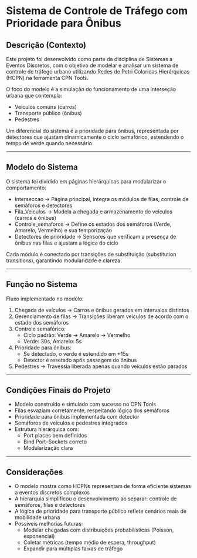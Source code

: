 # Sistema de Controle de Tráfego com Prioridade para Ônibus

## Descrição (Contexto)  
Este projeto foi desenvolvido como parte da disciplina de Sistemas a Eventos Discretos, com o objetivo de modelar e analisar um sistema de controle de tráfego urbano utilizando Redes de Petri Coloridas Hierárquicas (HCPN) na ferramenta CPN Tools.  

O foco do modelo é a simulação do funcionamento de uma interseção urbana que contempla:  
- Veículos comuns (carros)  
- Transporte público (ônibus)  
- Pedestres  

Um diferencial do sistema é a prioridade para ônibus, representada por detectores que ajustam dinamicamente o ciclo semafórico, estendendo o tempo de verde quando necessário.  

---

## Modelo do Sistema  
O sistema foi dividido em páginas hierárquicas para modularizar o comportamento:  

- Interseccao → Página principal, integra os módulos de filas, controle de semáforos e detectores  
- Fila_Veiculos → Modela a chegada e armazenamento de veículos (carros e ônibus)  
- Controle_semaforos → Define os estados dos semáforos (Verde, Amarelo, Vermelho) e sua temporização  
- Detectores de prioridade → Sensores que verificam a presença de ônibus nas filas e ajustam a lógica do ciclo  

Cada módulo é conectado por transições de substituição (substitution transitions), garantindo modularidade e clareza.  

---

## Função no Sistema  
Fluxo implementado no modelo:  

1. Chegada de veículos → Carros e ônibus gerados em intervalos distintos  
2. Gerenciamento de filas → Transições liberam veículos de acordo com o estado dos semáforos  
3. Controle semafórico:  
   - Ciclo padrão: Verde → Amarelo → Vermelho  
   - Verde: 30s, Amarelo: 5s  
4. Prioridade para ônibus:  
   - Se detectado, o verde é estendido em +15s  
   - Detector é resetado após passagem do ônibus  
5. Pedestres → Travessia liberada apenas quando veículos estão parados  

---

## Condições Finais do Projeto  
- Modelo construído e simulado com sucesso no CPN Tools  
- Filas esvaziam corretamente, respeitando lógica dos semáforos  
- Prioridade para ônibus implementada com detector  
- Semáforos de veículos e pedestres integrados  
- Estrutura hierárquica com:  
  - Port places bem definidos  
  - Bind Port–Sockets correto  
  - Modularização clara  

---

## Considerações  
- O modelo mostra como HCPNs representam de forma eficiente sistemas a eventos discretos complexos  
- A hierarquia simplificou o desenvolvimento ao separar: controle de semáforos, filas e detectores  
- A lógica de prioridade para transporte público reflete cenários reais de mobilidade urbana  
- Possíveis melhorias futuras:  
  - Modelar chegadas com distribuições probabilísticas (Poisson, exponencial)  
  - Coletar métricas (tempo médio de espera, throughput)  
  - Expandir para múltiplas faixas de tráfego  

